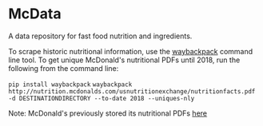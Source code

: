 # McData

A data repository for fast food nutrition and ingredients. 

To scrape historic nutritional information, use the [waybackpack](https://github.com/jsvine/waybackpack) command line tool. To get unique McDonald's nutritional PDFs until 2018, run the following from the command line:

`pip install waybackpack`
`waybackpack http://nutrition.mcdonalds.com/usnutritionexchange/nutritionfacts.pdf -d DESTINATIONDIRECTORY --to-date 2018 --uniques-nly`

Note: McDonald's previously stored its nutritional PDFs [here](http://nutrition.mcdonalds.com/getnutrition/nutritionfacts.pdf) 
